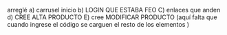 arreglé 
a) carrusel inicio
b) LOGIN QUE ESTABA FEO
C) enlaces que anden
d) CREE ALTA PRODUCTO
E) cree MODIFICAR PRODUCTO (aquí falta que cuando ingrese el código se carguen el resto de los elementos )
